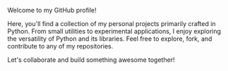 Welcome to my GitHub profile! 

Here, you'll find a collection of my personal projects primarily crafted in Python. From small utilities to experimental applications, I enjoy exploring the versatility of Python and its libraries. Feel free to explore, fork, and contribute to any of my repositories. 

Let's collaborate and build something awesome together!
